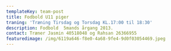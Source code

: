```yaml
---
templateKey: team-post
title: Fodbold U11 piger
traning: 'Træning Tirsdag og Torsdag KL.17:00 til 18:30'
description: Fodbold  5mands årgang 2013.
contact: Træner Jasmin 40518048 og Rahsan 26366955
featuredimage: /img/6119a646-f8e0-4a68-9fe4-9d0f03054469.jpeg
---
```



